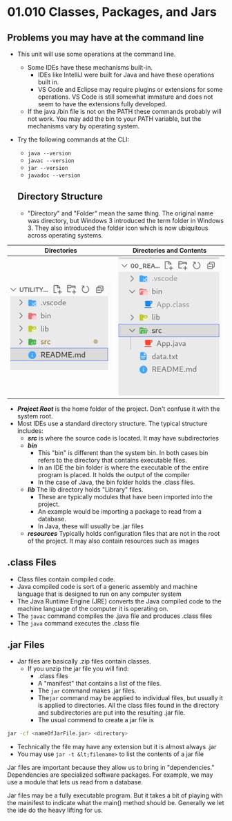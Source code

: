 # 01.010 Classes, Packages, and Jars

## Problems you may have at the command line

* This unit will use some operations at the command line.  
  * Some IDEs have these mechanisms built-in.
    * IDEs like IntelliJ were built for Java and have these operations built in.
    * VS Code and Eclipse may require plugins or extensions for some operations.  VS Code is still somewhat immature and does not seem to have the extensions fully developed.
  * If the java /bin file is not on the PATH these commands probably will not work.  You may add the bin to your PATH variable, but the mechanisms vary by operating system.
* Try the following commands at the CLI:
  * `java --version`
  * `javac --version`
  * `jar --version`
  * `javadoc --version`
  
  ## Directory Structure

  * "Directory" and "Folder" mean the same thing.  The original name was directory, but Windows 3 introduced the term folder in Windows 3.  They also introduced the folder icon which is now ubiquitous across operating systems.
  
Directories | Directories and Contents
---|---  
![VS Code directory structure](images/directories.png) | ![Directories with Files](images/directories2.png)

  * ***Project Root*** is the home folder of the project.  Don't confuse it with the system root.
  * Most IDEs use a standard directory structure.  The typical structure includes:
    * ***src*** is where the source code is located.  It may have subdirectories
    * ***bin*** 
      * This "bin" is different than the system bin.  In both cases bin refers to the directory that contains executable files.  
      * In an IDE the bin folder is where the executable of the entire program is placed. It holds the output of the compiler
      * In the case of Java, the bin folder holds the .class files.
    * ***lib*** The lib directory holds "Library" files.  
      * These are typically modules that have been imported into the project.  
      * An example would be importing a package to read from a database.
      * In Java, these will usually be .jar files
    * ***resources*** Typically holds configuration files that are not in the root of the project.  It may also contain resources such as images 
  
  ## .class Files

  * Class files contain compiled code.
  * Java compiled code is sort of a generic assembly and machine language that is designed to run on any computer system
  * The Java Runtime Engine (JRE) converts the Java compiled code to the machine language of the computer it is operating on.
  * The `javac` command compiles the .java file and produces .class files
  * The `java` command executes the .class file

## .jar Files

* Jar files are basically .zip files contain classes.   
  *  If you unzip the jar file you will find:
     *  .class files
     *  A "manifest" that contains a list of the files.
     *  The `jar` command makes .jar files.
     *  The`jar` command may be applied to individual files, but usually it is applied to directories.  All the class files found in the directory and subdirectories are put into the resulting .jar file. 
     * The usual commend to create a jar file is

```bash
jar -cf <nameOfJarFile.jar> <directory>
```
* Technically the file may have any extension but it is almost always .jar
* You may use `jar -t &lt;filename>` to list the contents of a jar file

Jar files are important because they allow us to bring in "dependencies."  Dependencies are specialized software packages.  For example, we may use a module that lets us read from a database.

Jar files may be a fully executable program.  But it takes a bit of playing with the mainifest to indicate what the main() method should be.  Generally we let the ide do the heavy lifting for us.